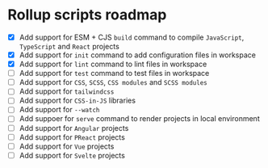 # Rollup scripts roadmap

- [x] Add support for ESM + CJS `build` command to compile `JavaScript`,
      `TypeScript` and `React` projects
- [x] Add support for `init` command to add configuration files in workspace
- [x] Add support for `lint` command to lint files in workspace
- [ ] Add support for `test` command to test files in workspace
- [ ] Add support for `CSS`, `SCSS`, `CSS modules` and `SCSS modules`
- [ ] Add support for `tailwindcss`
- [ ] Add support for `CSS-in-JS` libraries
- [ ] Add support for `--watch`
- [ ] Add suppoer for `serve` command to render projects in local environment
- [ ] Add support for `Angular` projects
- [ ] Add support for `PReact` projects
- [ ] Add support for `Vue` projects
- [ ] Add support for `Svelte` projects
